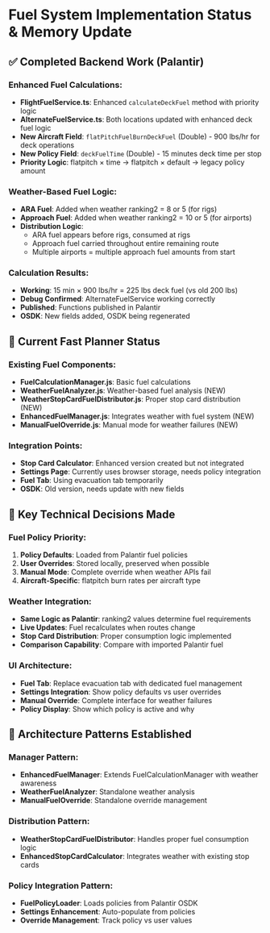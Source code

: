 # Fuel System Implementation Status & Memory Update

## ✅ **Completed Backend Work (Palantir)**

### **Enhanced Fuel Calculations:**
- **FlightFuelService.ts**: Enhanced `calculateDeckFuel` method with priority logic
- **AlternateFuelService.ts**: Both locations updated with enhanced deck fuel logic
- **New Aircraft Field**: `flatPitchFuelBurnDeckFuel` (Double) - 900 lbs/hr for deck operations
- **New Policy Field**: `deckFuelTime` (Double) - 15 minutes deck time per stop
- **Priority Logic**: flatpitch × time → flatpitch × default → legacy policy amount

### **Weather-Based Fuel Logic:**
- **ARA Fuel**: Added when weather ranking2 = 8 or 5 (for rigs)
- **Approach Fuel**: Added when weather ranking2 = 10 or 5 (for airports)
- **Distribution Logic**: 
  - ARA fuel appears before rigs, consumed at rigs
  - Approach fuel carried throughout entire remaining route
  - Multiple airports = multiple approach fuel amounts from start

### **Calculation Results:**
- **Working**: 15 min × 900 lbs/hr = 225 lbs deck fuel (vs old 200 lbs)
- **Debug Confirmed**: AlternateFuelService working correctly
- **Published**: Functions published in Palantir
- **OSDK**: New fields added, OSDK being regenerated

## 🚧 **Current Fast Planner Status**

### **Existing Fuel Components:**
- **FuelCalculationManager.js**: Basic fuel calculations
- **WeatherFuelAnalyzer.js**: Weather-based fuel analysis (NEW)
- **WeatherStopCardFuelDistributor.js**: Proper stop card distribution (NEW)
- **EnhancedFuelManager.js**: Integrates weather with fuel system (NEW)
- **ManualFuelOverride.js**: Manual mode for weather failures (NEW)

### **Integration Points:**
- **Stop Card Calculator**: Enhanced version created but not integrated
- **Settings Page**: Currently uses browser storage, needs policy integration
- **Fuel Tab**: Using evacuation tab temporarily
- **OSDK**: Old version, needs update with new fields

## 🎯 **Key Technical Decisions Made**

### **Fuel Policy Priority:**
1. **Policy Defaults**: Loaded from Palantir fuel policies
2. **User Overrides**: Stored locally, preserved when possible
3. **Manual Mode**: Complete override when weather APIs fail
4. **Aircraft-Specific**: flatpitch burn rates per aircraft type

### **Weather Integration:**
- **Same Logic as Palantir**: ranking2 values determine fuel requirements
- **Live Updates**: Fuel recalculates when routes change
- **Stop Card Distribution**: Proper consumption logic implemented
- **Comparison Capability**: Compare with imported Palantir fuel

### **UI Architecture:**
- **Fuel Tab**: Replace evacuation tab with dedicated fuel management
- **Settings Integration**: Show policy defaults vs user overrides
- **Manual Override**: Complete interface for weather failures
- **Policy Display**: Show which policy is active and why

## 🔧 **Architecture Patterns Established**

### **Manager Pattern:**
- **EnhancedFuelManager**: Extends FuelCalculationManager with weather awareness
- **WeatherFuelAnalyzer**: Standalone weather analysis
- **ManualFuelOverride**: Standalone override management

### **Distribution Pattern:**
- **WeatherStopCardFuelDistributor**: Handles proper fuel consumption logic
- **EnhancedStopCardCalculator**: Integrates weather with existing stop cards

### **Policy Integration Pattern:**
- **FuelPolicyLoader**: Loads policies from Palantir OSDK
- **Settings Enhancement**: Auto-populate from policies
- **Override Management**: Track policy vs user values